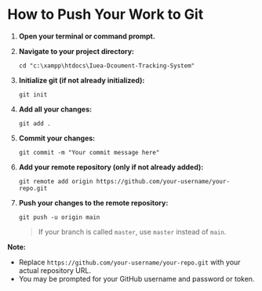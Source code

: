 # How to Push Your Work to Git

1. **Open your terminal or command prompt.**
2. **Navigate to your project directory:**
   ```
   cd "c:\xampp\htdocs\Iuea-Dcoument-Tracking-System"
   ```

3. **Initialize git (if not already initialized):**
   ```
   git init
   ```

4. **Add all your changes:**
   ```
   git add .
   ```

5. **Commit your changes:**
   ```
   git commit -m "Your commit message here"
   ```

6. **Add your remote repository (only if not already added):**
   ```
   git remote add origin https://github.com/your-username/your-repo.git
   ```

7. **Push your changes to the remote repository:**
   ```
   git push -u origin main
   ```
   > If your branch is called `master`, use `master` instead of `main`.

**Note:**  
- Replace `https://github.com/your-username/your-repo.git` with your actual repository URL.
- You may be prompted for your GitHub username and password or token.

```